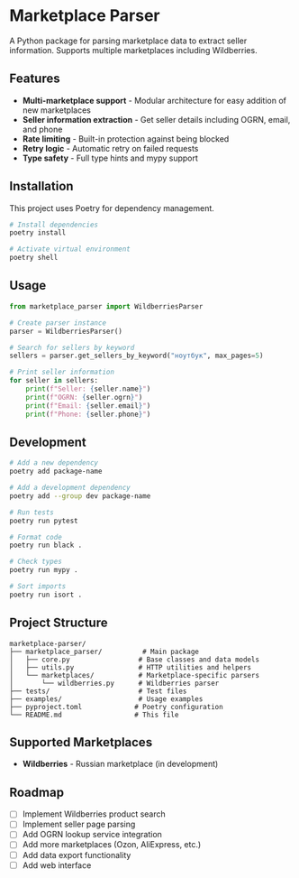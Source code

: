 # Marketplace Parser

A Python package for parsing marketplace data to extract seller information. Supports multiple marketplaces including Wildberries.

## Features

- **Multi-marketplace support** - Modular architecture for easy addition of new marketplaces
- **Seller information extraction** - Get seller details including OGRN, email, and phone
- **Rate limiting** - Built-in protection against being blocked
- **Retry logic** - Automatic retry on failed requests
- **Type safety** - Full type hints and mypy support

## Installation

This project uses Poetry for dependency management.

```bash
# Install dependencies
poetry install

# Activate virtual environment
poetry shell
```

## Usage

```python
from marketplace_parser import WildberriesParser

# Create parser instance
parser = WildberriesParser()

# Search for sellers by keyword
sellers = parser.get_sellers_by_keyword("ноутбук", max_pages=5)

# Print seller information
for seller in sellers:
    print(f"Seller: {seller.name}")
    print(f"OGRN: {seller.ogrn}")
    print(f"Email: {seller.email}")
    print(f"Phone: {seller.phone}")
```

## Development

```bash
# Add a new dependency
poetry add package-name

# Add a development dependency
poetry add --group dev package-name

# Run tests
poetry run pytest

# Format code
poetry run black .

# Check types
poetry run mypy .

# Sort imports
poetry run isort .
```

## Project Structure

```
marketplace-parser/
├── marketplace_parser/          # Main package
│   ├── core.py                 # Base classes and data models
│   ├── utils.py                # HTTP utilities and helpers
│   └── marketplaces/           # Marketplace-specific parsers
│       └── wildberries.py      # Wildberries parser
├── tests/                      # Test files
├── examples/                   # Usage examples
├── pyproject.toml             # Poetry configuration
└── README.md                  # This file
```

## Supported Marketplaces

- **Wildberries** - Russian marketplace (in development)

## Roadmap

- [ ] Implement Wildberries product search
- [ ] Implement seller page parsing
- [ ] Add OGRN lookup service integration
- [ ] Add more marketplaces (Ozon, AliExpress, etc.)
- [ ] Add data export functionality
- [ ] Add web interface

